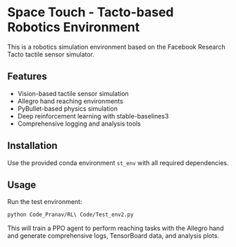 # Space Touch - Tacto-based Robotics Environment

This is a robotics simulation environment based on the Facebook Research Tacto tactile sensor simulator.

## Features

- Vision-based tactile sensor simulation
- Allegro hand reaching environments
- PyBullet-based physics simulation
- Deep reinforcement learning with stable-baselines3
- Comprehensive logging and analysis tools

## Installation

Use the provided conda environment `st_env` with all required dependencies.

## Usage

Run the test environment:
```bash
python Code_Pranav/RL\ Code/Test_env2.py
```

This will train a PPO agent to perform reaching tasks with the Allegro hand and generate comprehensive logs, TensorBoard data, and analysis plots.